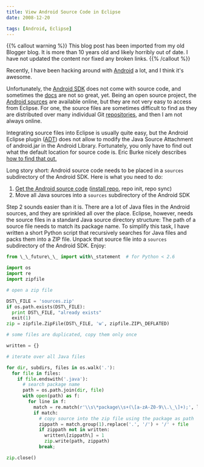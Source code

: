 ```yaml
---
title: View Android Source Code in Eclipse
date: 2008-12-20

tags: [Android, Eclipse]
---
```


{{% callout warning %}} This blog post has been imported from my old Blogger
blog. It is more than 10 years old and likely horribly out of date. I have not
updated the content nor fixed any broken links. {{% /callout %}}

Recently, I have been hacking around with [Android](http://www.android.com/) a
lot, and I think it's awesome.

Unfortunately, the [Android SDK](http://code.google.com/android/) does not come
with source code, and sometimes the
[docs](http://code.google.com/android/documentation.html) are not so great, yet.
Being an open source project, the [Android sources](http://source.android.com/)
are available online, but they are not very easy to access from Eclipse. For
one, the source files are sometimes difficult to find as they are distributed
over many individual Git [repositories](http://android.git.kernel.org/), and
then I am not always online.

Integrating source files into Eclipse is usually quite easy, but the Android
Eclipse plugin
([ADT](http://code.google.com/android/intro/installing.html#installingplugin))
does not allow to modify the Java Source Attachment of android.jar in the
Android Library. Fortunately, you only have to find out what the default
location for source code is. Eric Burke nicely describes [how to find that
out.](http://stuffthathappens.com/blog/2008/11/01/browsing-android-source-in-eclipse/)

Long story short: Android source code needs to be placed in a `sources`
subdirectory of the Android SDK. Here is what you need to do:

1. [Get the Android source code](http://source.android.com/download/) ([install
   repo](http://source.android.com/download/using-repo#TOC-Task-reference), repo
   init, repo sync)
2. Move all Java sources into a `sources` subdirectory of the Android SDK

Step 2 sounds easier than it is. There are a lot of Java files in the Android
sources, and they are sprinkled all over the place. Eclipse, however, needs the
source files in a standard Java source directory structure: The path of a source
file needs to match its package name. To simplify this task, I have written a
short Python script that recursively searches for Java files and packs them into
a ZIP file. Unpack that source file into a `sources` subdirectory of the Android
SDK. Enjoy:

```python
from \_\_future\_\_ import with\_statement  # for Python < 2.6

import os
import re
import zipfile

# open a zip file

DST\_FILE = 'sources.zip'
if os.path.exists(DST\_FILE):
  print DST\_FILE, "already exists"
  exit(1)
zip = zipfile.ZipFile(DST\_FILE, 'w', zipfile.ZIP\_DEFLATED)

# some files are duplicated, copy them only once

written = {}

# iterate over all Java files

for dir, subdirs, files in os.walk('.'):
  for file in files:
    if file.endswith('.java'):
      # search package name
      path = os.path.join(dir, file)
      with open(path) as f:
        for line in f:
          match = re.match(r'\\s\*package\\s+(\[a-zA-Z0-9\\.\_\]+);', line)
          if match:
            # copy source into the zip file using the package as path
            zippath = match.group(1).replace('.', '/') + '/' + file
            if zippath not in written:
              written\[zippath\] = 1
              zip.write(path, zippath)
            break;

zip.close()
```
